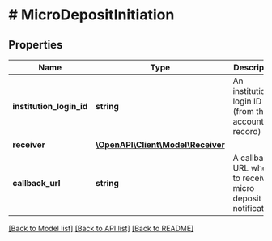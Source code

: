 # # MicroDepositInitiation

## Properties

Name | Type | Description | Notes
------------ | ------------- | ------------- | -------------
**institution_login_id** | **string** | An institution login ID (from the account record) | [optional]
**receiver** | [**\OpenAPI\Client\Model\Receiver**](Receiver.md) |  |
**callback_url** | **string** | A callback URL where to receive micro deposit notifications | [optional]

[[Back to Model list]](../../README.md#models) [[Back to API list]](../../README.md#endpoints) [[Back to README]](../../README.md)
